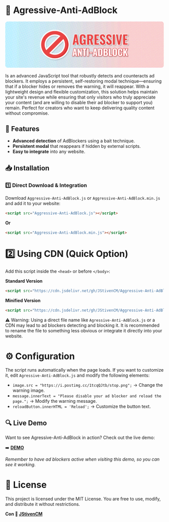 # 🚫 Agressive-Anti-AdBlock  
![Project cover](/cover.png)

Is an advanced JavaScript tool that robustly detects and counteracts ad blockers. It employs a persistent, self-restoring modal technique—ensuring that if a blocker hides or removes the warning, it will reappear. With a lightweight design and flexible customization, this solution helps maintain your site's revenue while ensuring that only visitors who truly appreciate your content (and are willing to disable their ad blocker to support you) remain. Perfect for creators who want to keep delivering quality content without compromise.

## 🌟 Features  
- **Advanced detection** of AdBlockers using a bait technique.  
- **Persistent modal** that reappears if hidden by external scripts.  
- **Easy to integrate** into any website.  

## 📥 Installation  
### 1️⃣ Direct Download & Integration  
Download `Aggressive-Anti-AdBlock.js` or `Aggressive-Anti-AdBlock.min.js` and add it to your website:  
```html
<script src="Aggressive-Anti-AdBlock.js"></script>
```
**Or**
```html
<script src="Aggressive-Anti-AdBlock.min.js"></script>
```

# 2️⃣ Using CDN (Quick Option)
Add this script inside the ```<head>``` or before ```</body>```:

**Standard Version**
```html
<script src="https://cdn.jsdelivr.net/gh/JStivenCM/Aggressive-Anti-AdBlock/Aggressive-Anti-AdBlock.js"></script>
```
**Minified Version**
```html
<script src="https://cdn.jsdelivr.net/gh/JStivenCM/Aggressive-Anti-AdBlock/Aggressive-Anti-AdBlock.min.js"></script>
```
⚠️ Warning: Using a direct file name like ```Agressive-Anti-AdBlock.js``` or a CDN may lead to ad blockers detecting and blocking it.
It is recommended to rename the file to something less obvious or integrate it directly into your website.

# ⚙️ Configuration
The script runs automatically when the page loads. If you want to customize it, edit ```Agressive-Anti-AdBlock.js``` and modify the following elements:

- ```image.src = "https://i.postimg.cc/1tcqQJtb/stop.png";``` → Change the warning image.
- ```message.innerText = "Please disable your ad blocker and reload the page.";``` → Modify the warning message.
- ```reloadButton.innerHTML = 'Reload';``` → Customize the button text.

## 🔍 Live Demo  
Want to see Agressive-Anti-AdBlock in action? Check out the live demo:  

➡️ **[DEMO](https://demo-aggressive-anti-adblock.blogspot.com)**  

_Remember to have ad blockers active when visiting this demo, so you can see it working._

# 📜 License
This project is licensed under the MIT License. You are free to use, modify, and distribute it without restrictions.

**Con 🩵 [JStivenCM](https://github.com/JStivenCM)**

